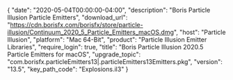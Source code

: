 {
  "date": "2020-05-04T00:00:00-04:00",
  "description": "Boris Particle Illusion Particle Emitters",
  "download_url": "https://cdn.borisfx.com/borisfx/store/particle-illusion/Continuum_2020_5_Particle_Emitters_macOS.dmg",
  "host": "Particle Illusion",
  "platform": "Mac 64-Bit",
  "product": "Particle Illusion Emitter Libraries",
  "require_login": true,
  "title": "Boris Particle Illusion 2020.5 Particle Emitters for macOS",
  "upgrade_topic": "com.borisfx.particleEmitters13|.particleEmitters13Emitters.pkg",
  "version": "13.5",
  "key_path_code": "Explosions.il3"
}
